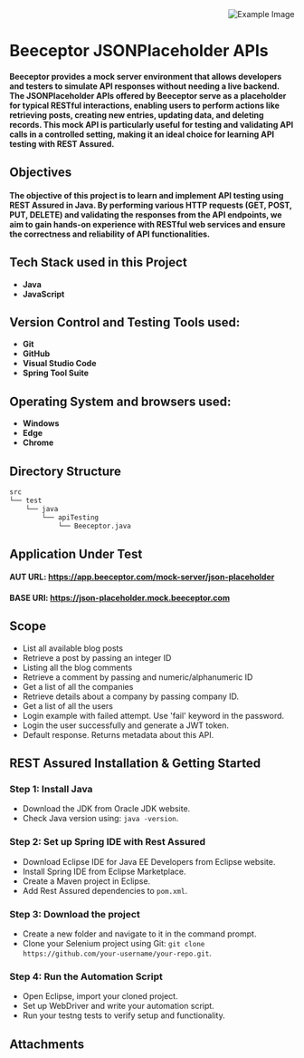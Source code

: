 
<div style="text-align: right;">
    <img src="https://github.com/user-attachments/assets/20117f0b-dc4f-4a3d-9bf5-7a391b1dc279" alt="Example Image" />
</div>

# Beeceptor JSONPlaceholder APIs
#### Beeceptor provides a mock server environment that allows developers and testers to simulate API responses without needing a live backend. The JSONPlaceholder APIs offered by Beeceptor serve as a placeholder for typical RESTful interactions, enabling users to perform actions like retrieving posts, creating new entries, updating data, and deleting records. This mock API is particularly useful for testing and validating API calls in a controlled setting, making it an ideal choice for learning API testing with REST Assured.

## Objectives
#### The objective of this project is to learn and implement API testing using REST Assured in Java. By performing various HTTP requests (GET, POST, PUT, DELETE) and validating the responses from the API endpoints, we aim to gain hands-on experience with RESTful web services and ensure the correctness and reliability of API functionalities.

## Tech Stack used in this Project 
- **Java**
- **JavaScript**

## Version Control and Testing Tools used:
- **Git**
- **GitHub**
- **Visual Studio Code**
- **Spring Tool Suite**

## Operating System and browsers used:
- **Windows**
- **Edge**
- **Chrome**

## Directory Structure
```bash
src
└── test
    └── java
        └── apiTesting
            └── Beeceptor.java
```

## Application Under Test
#### AUT URL: https://app.beeceptor.com/mock-server/json-placeholder
#### BASE URI: https://json-placeholder.mock.beeceptor.com

## Scope
- List all available blog posts
- Retrieve a post by passing an integer ID
- Listing all the blog comments
- Retrieve a comment by passing and numeric/alphanumeric ID
- Get a list of all the companies
- Retrieve details about a company by passing company ID.
- Get a list of all the users
- Login example with failed attempt. Use 'fail' keyword in the password.
- Login the user successfully and generate a JWT token.
- Default response. Returns metadata about this API.

## REST Assured Installation & Getting Started
### Step 1: Install Java
- Download the JDK from Oracle JDK website.
- Check Java version using: `java -version`.
### Step 2: Set up Spring IDE with Rest Assured
- Download Eclipse IDE for Java EE Developers from Eclipse website.
- Install Spring IDE from Eclipse Marketplace.
- Create a Maven project in Eclipse.
- Add Rest Assured dependencies to `pom.xml`.
### Step 3: Download the project
- Create a new folder and navigate to it in the command prompt.
- Clone your Selenium project using Git: `git clone https://github.com/your-username/your-repo.git`.
### Step 4: Run the Automation Script
- Open Eclipse, import your cloned project.
- Set up WebDriver and write your automation script.
- Run your testng tests to verify setup and functionality.
## Attachments


